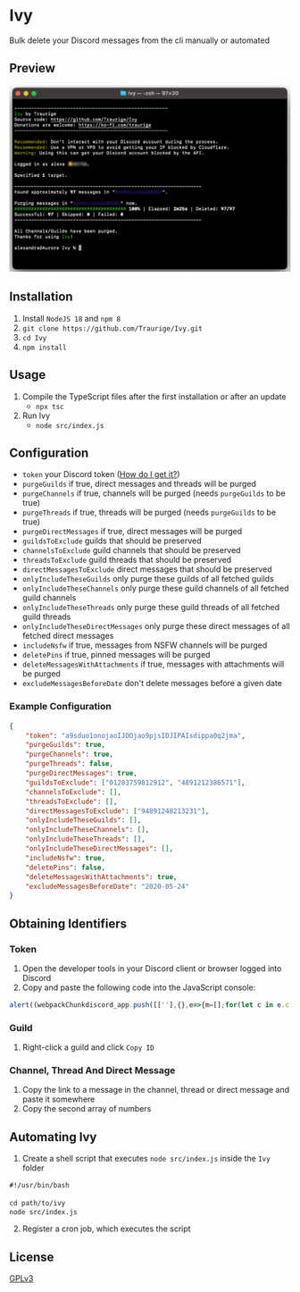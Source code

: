 # Ivy
Bulk delete your Discord messages from the cli manually or automated

## Preview
<img src="Preview.png" alt="Ivy preview" />

## Installation
1. Install `NodeJS 18` and `npm 8`
2. `git clone https://github.com/Traurige/Ivy.git`
3. `cd Ivy`
4. `npm install`

## Usage
1. Compile the TypeScript files after the first installation or after an update
    - `npx tsc`
2. Run Ivy
    - `node src/index.js`

## Configuration
- `token` your Discord token ([How do I get it?](#Obtaining-Identifiers))
- `purgeGuilds` if true, direct messages and threads will be purged
- `purgeChannels` if true, channels will be purged (needs `purgeGuilds` to be true)
- `purgeThreads` if true, threads will be purged (needs `purgeGuilds` to be true)
- `purgeDirectMessages` if true, direct messages will be purged
- `guildsToExclude` guilds that should be preserved
- `channelsToExclude` guild channels that should be preserved
- `threadsToExclude` guild threads that should be preserved
- `directMessagesToExclude` direct messages that should be preserved
- `onlyIncludeTheseGuilds` only purge these guilds of all fetched guilds
- `onlyIncludeTheseChannels` only purge these guild channels of all fetched guild channels
- `onlyIncludeTheseThreads` only purge these guild threads of all fetched guild threads
- `onlyIncludeTheseDirectMessages` only purge these direct messages of all fetched direct messages
- `includeNsfw` if true, messages from NSFW channels will be purged
- `deletePins` if true, pinned messages will be purged
- `deleteMessagesWithAttachments` if true, messages with attachments will be purged
- `excludeMessagesBeforeDate` don't delete messages before a given date

### Example Configuration
```JSON
{
    "token": "a9sduo1onojaoIJDOjao9pjsIDJIPAIsdippa0q2jma",
    "purgeGuilds": true,
    "purgeChannels": true,
    "purgeThreads": false,
    "purgeDirectMessages": true,
    "guildsToExclude": ["01283759812912", "4891212386571"],
    "channelsToExclude": [],
    "threadsToExclude": [],
    "directMessagesToExclude": ["94891248213231"],
    "onlyIncludeTheseGuilds": [],
    "onlyIncludeTheseChannels": [],
    "onlyIncludeTheseThreads": [],
    "onlyIncludeTheseDirectMessages": [],
    "includeNsfw": true,
    "deletePins": false,
    "deleteMessagesWithAttachments": true,
    "excludeMessagesBeforeDate": "2020-05-24"
}
```

## Obtaining Identifiers
### Token
1. Open the developer tools in your Discord client or browser logged into Discord
2. Copy and paste the following code into the JavaScript console:
```JavaScript
alert((webpackChunkdiscord_app.push([[''],{},e=>{m=[];for(let c in e.c)m.push(e.c[c])}]),m).find(m=>m?.exports?.default?.getToken!==void 0).exports.default.getToken());
```
### Guild
1. Right-click a guild and click `Copy ID`
### Channel, Thread And Direct Message
1. Copy the link to a message in the channel, thread or direct message and paste it somewhere
2. Copy the second array of numbers

## Automating Ivy
1. Create a shell script that executes `node src/index.js` inside the `Ivy` folder
```shell
#!/usr/bin/bash

cd path/to/ivy
node src/index.js
```
2. Register a cron job, which executes the script

## License
[GPLv3](https://github.com/Traurige/Ivy/blob/main/COPYING)
